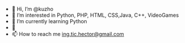 - 👋 Hi, I’m @kuzho
- 👀 I’m interested in Python, PHP, HTML, CSS,Java, C++, VideoGames
- 🌱 I’m currently learning Python
- 💞️ 
- 📫 How to reach me ing.tic.hector@gmail.com

<!---
kuzho/kuzho is a ✨ special ✨ repository because its `README.md` (this file) appears on your GitHub profile.
You can click the Preview link to take a look at your changes.
--->

